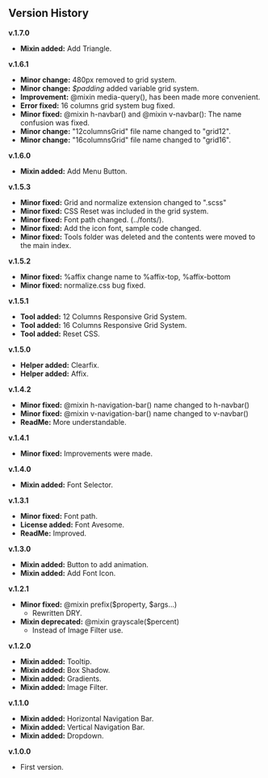 Version History
----

**v.1.7.0**
* **Mixin added:** Add Triangle.

**v.1.6.1**
* **Minor change:** 480px removed to grid system.
* **Minor change:** *$padding* added variable grid system.
* **Improvement:** @mixin media-query(), has been made more convenient.
* **Error fixed:** 16 columns grid system bug fixed.
* **Minor fixed:** @mixin h-navbar() and @mixin v-navbar(): The name confusion was fixed.
* **Minor change:** "12columnsGrid" file name changed to "grid12".
* **Minor change:** "16columnsGrid" file name changed to "grid16".

**v.1.6.0**
* **Mixin added:** Add Menu Button.

**v.1.5.3**
* **Minor fixed:** Grid and normalize extension changed to ".scss"
* **Minor fixed:** CSS Reset was included in the grid system.
* **Minor fixed:** Font path changed. (../fonts/).
* **Minor fixed:** Add the icon font, sample code changed.
* **Minor fixed:** Tools folder was deleted and the contents were moved to the main index.

**v.1.5.2**
* **Minor fixed:** %affix change name to %affix-top, %affix-bottom
* **Minor fixed:** normalize.css bug fixed.

**v.1.5.1**
* **Tool added:** 12 Columns Responsive Grid System.
* **Tool added:** 16 Columns Responsive Grid System.
* **Tool added:** Reset CSS.

**v.1.5.0**
* **Helper added:** Clearfix.
* **Helper added:** Affix.

**v.1.4.2**
* **Minor fixed:** @mixin h-navigation-bar() name changed to h-navbar()
* **Minor fixed:** @mixin v-navigation-bar() name changed to v-navbar()
* **ReadMe:** More understandable.

**v.1.4.1**
* **Minor fixed:** Improvements were made.

**v.1.4.0**
* **Mixin added:** Font Selector.

**v.1.3.1**
* **Minor fixed:** Font path.
* **License added:** Font Avesome.
* **ReadMe:** Improved.

**v.1.3.0**
* **Mixin added:** Button to add animation.
* **Mixin added:** Add Font Icon.

**v.1.2.1**
* **Minor fixed:** @mixin prefix($property, $args...)
	* Rewritten DRY.
* **Mixin deprecated:** @mixin grayscale($percent)
	* Instead of Image Filter use.

**v.1.2.0**
* **Mixin added:** Tooltip.
* **Mixin added:** Box Shadow.
* **Mixin added:** Gradients.
* **Mixin added:** Image Filter.

**v.1.1.0**
* **Mixin added:** Horizontal Navigation Bar.
* **Mixin added:** Vertical Navigation Bar.
* **Mixin added:** Dropdown.

**v.1.0.0**
* First version.